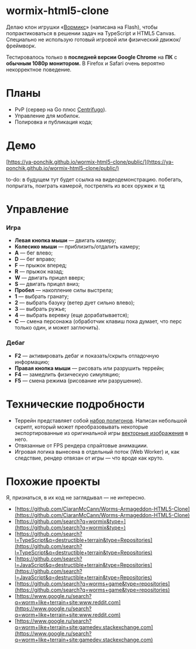 # wormix-html5-clone

Делаю клон игрушки «[Вормикс](https://web.archive.org/web/20220331113455/https://wormix.fandom.com/ru/wiki/%D0%98%D0%B3%D1%80%D0%B0_%D0%92%D0%BE%D1%80%D0%BC%D0%B8%D0%BA%D1%81)» (написана на Flash), чтобы попрактиковаться в решении задач на TypeScript и HTML5 Canvas. Специально не использую готовый игровой или физический движок/фреймворк.

Тестировалось только в **последней версии Google Chrome** на **ПК** с **обычным 1080p монитором.** В Firefox и Safari очень вероятно некорректное поведение.


# Планы

- PvP (сервер на Go плюс [Centrifugo](https://centrifugal.dev/)).
- Управление для мобилок.
- Полировка и публикация кода;

# Демо

[https://ya-ponchik.github.io/wormix-html5-clone/public/](https://ya-ponchik.github.io/wormix-html5-clone/public/)

to-do: в будущем тут будет ссылка на видеодемонстрацию. побегать, попрыгать, поиграть камерой, пострелять из всех оружек и тд

# Управление

### Игра

- **Левая кнопка мыши** — двигать камеру;
- **Колесико мыши** — приблизить/отдалить камеру;
- **A** — бег влево;
- **D** — бег вправо;
- **F** — прыжок вперед;
- **R** — прыжок назад;
- **W** — двигать прицел вверх;
- **S** — двигать прицел вниз;
- **Пробел** — накопление силы выстрела;
- **1** — выбрать гранату;
- **2** — выбрать базуку (ветер дует сильно влево);
- **3** — выбрать ружье;
- **4** — выбрать веревку (еще дорабатывается);
- **C** — смена персонажа (обработчик клавиш пока думает, что перс только один, и может заглючить).

### Дебаг

- **F2** — активировать дебаг и показать/скрыть отладочную информацию;
- **Правая кнопка мыши** — рисовать или разрушить террейн;
- **F4** — замедлить физическую симуляцию;
- **F5** — смена режима (рисование или разрушение).

# Технические подробности

- Террейн представляет собой [набор полигонов](https://github.com/ya-ponchik/wormix-html5-clone/blob/main/public/villianBase.json). Написан небольшой скрипт, который может преобразовывать некоторые экспортированные из оригинальной игры [векторные изображения](https://raw.githubusercontent.com/ya-ponchik/wormix-html5-clone/main/public/wormix/levels/treesRewamp/ground.svg) в него.
- Отвязанные от FPS рендера спрайтовые анимациии.
- Игровая логика вынесена в отдельный поток (Web Worker) и, как следствие, рендер отвязан от игры — что вроде как круто.

# Похожие проекты
Я, признаться, в их код не заглядывал — не интересно.

- [https://github.com/CiaranMcCann/Worms-Armageddon-HTML5-Clone](https://github.com/CiaranMcCann/Worms-Armageddon-HTML5-Clone)
- [https://github.com/search?q=wormix&type=](https://github.com/search?q=wormix&type=)
- [https://github.com/search?l=TypeScript&q=destructible+terrain&type=Repositories](https://github.com/search?l=TypeScript&q=destructible+terrain&type=Repositories)
- [https://github.com/search?l=JavaScript&q=destructible+terrain&type=Repositories](https://github.com/search?l=JavaScript&q=destructible+terrain&type=Repositories)
- [https://github.com/search?q=worms+game&type=repositories](https://github.com/search?q=worms+game&type=repositories)
- [https://www.google.ru/search?q=worm+like+terrain+site:www.reddit.com](https://www.google.ru/search?q=worm+like+terrain+site:www.reddit.com)
- [https://www.google.ru/search?q=worm+like+terrain+site:gamedev.stackexchange.com](https://www.google.ru/search?q=worm+like+terrain+site:gamedev.stackexchange.com)
